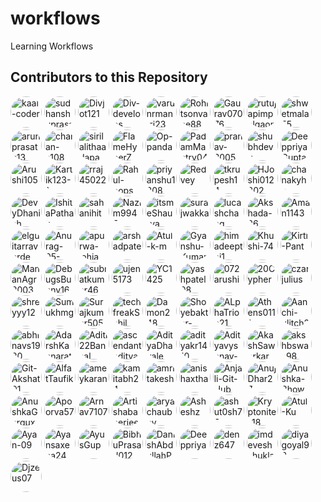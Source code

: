 # workflows
Learning Workflows

## Contributors to this Repository

<a href="https://github.com/kaal-coder" target="_blank"><img src="https://avatars.githubusercontent.com/u/85815858?v=4" alt="kaal-coder" style="border-radius: 50%; width: 50px; height: 50px;"></a>
<a href="https://github.com/sudhanshuprasad" target="_blank"><img src="https://avatars.githubusercontent.com/u/27906737?v=4" alt="sudhanshuprasad" style="border-radius: 50%; width: 50px; height: 50px;"></a>
<a href="https://github.com/Divjot121" target="_blank"><img src="https://avatars.githubusercontent.com/u/88025671?v=4" alt="Divjot121" style="border-radius: 50%; width: 50px; height: 50px;"></a>
<a href="https://github.com/Div-develops" target="_blank"><img src="https://avatars.githubusercontent.com/u/75534560?v=4" alt="Div-develops" style="border-radius: 50%; width: 50px; height: 50px;"></a>
<a href="https://github.com/varunrmantri23" target="_blank"><img src="https://avatars.githubusercontent.com/u/39723815?v=4" alt="varunrmantri23" style="border-radius: 50%; width: 50px; height: 50px;"></a>
<a href="https://github.com/Rohitsonvane88" target="_blank"><img src="https://avatars.githubusercontent.com/u/99544328?v=4" alt="Rohitsonvane88" style="border-radius: 50%; width: 50px; height: 50px;"></a>
<a href="https://github.com/Gaurav07076" target="_blank"><img src="https://avatars.githubusercontent.com/u/103797867?v=4" alt="Gaurav07076" style="border-radius: 50%; width: 50px; height: 50px;"></a>
<a href="https://github.com/rutujapimpalgaonkar" target="_blank"><img src="https://avatars.githubusercontent.com/u/89966183?v=4" alt="rutujapimpalgaonkar" style="border-radius: 50%; width: 50px; height: 50px;"></a>
<a href="https://github.com/shwetmala55" target="_blank"><img src="https://avatars.githubusercontent.com/u/99597479?v=4" alt="shwetmala55" style="border-radius: 50%; width: 50px; height: 50px;"></a>
<a href="https://github.com/arunprasath13" target="_blank"><img src="https://avatars.githubusercontent.com/u/75729075?v=4" alt="arunprasath13" style="border-radius: 50%; width: 50px; height: 50px;"></a>
<a href="https://github.com/charan-s108" target="_blank"><img src="https://avatars.githubusercontent.com/u/80945922?v=4" alt="charan-s108" style="border-radius: 50%; width: 50px; height: 50px;"></a>
<a href="https://github.com/sirilalithaadapa" target="_blank"><img src="https://avatars.githubusercontent.com/u/70501362?v=4" alt="sirilalithaadapa" style="border-radius: 50%; width: 50px; height: 50px;"></a>
<a href="https://github.com/FlameHyperZ" target="_blank"><img src="https://avatars.githubusercontent.com/u/72189287?v=4" alt="FlameHyperZ" style="border-radius: 50%; width: 50px; height: 50px;"></a>
<a href="https://github.com/Op-panda" target="_blank"><img src="https://avatars.githubusercontent.com/u/76877421?v=4" alt="Op-panda" style="border-radius: 50%; width: 50px; height: 50px;"></a>
<a href="https://github.com/PadamMantry04" target="_blank"><img src="https://avatars.githubusercontent.com/u/96128956?v=4" alt="PadamMantry04" style="border-radius: 50%; width: 50px; height: 50px;"></a>
<a href="https://github.com/pranav-3005" target="_blank"><img src="https://avatars.githubusercontent.com/u/113624768?v=4" alt="pranav-3005" style="border-radius: 50%; width: 50px; height: 50px;"></a>
<a href="https://github.com/shubhdevv" target="_blank"><img src="https://avatars.githubusercontent.com/u/97142798?v=4" alt="shubhdevv" style="border-radius: 50%; width: 50px; height: 50px;"></a>
<a href="https://github.com/DeeppriyaGupta" target="_blank"><img src="https://avatars.githubusercontent.com/u/113301249?v=4" alt="DeeppriyaGupta" style="border-radius: 50%; width: 50px; height: 50px;"></a>
<a href="https://github.com/Arushi105" target="_blank"><img src="https://avatars.githubusercontent.com/u/80026640?v=4" alt="Arushi105" style="border-radius: 50%; width: 50px; height: 50px;"></a>
<a href="https://github.com/Kartik123-1" target="_blank"><img src="https://avatars.githubusercontent.com/u/84027525?v=4" alt="Kartik123-1" style="border-radius: 50%; width: 50px; height: 50px;"></a>
<a href="https://github.com/rraj45022" target="_blank"><img src="https://avatars.githubusercontent.com/u/91190831?v=4" alt="rraj45022" style="border-radius: 50%; width: 50px; height: 50px;"></a>
<a href="https://github.com/Rahul-oops" target="_blank"><img src="https://avatars.githubusercontent.com/u/64059609?v=4" alt="Rahul-oops" style="border-radius: 50%; width: 50px; height: 50px;"></a>
<a href="https://github.com/priyanshu1208" target="_blank"><img src="https://avatars.githubusercontent.com/u/97425964?v=4" alt="priyanshu1208" style="border-radius: 50%; width: 50px; height: 50px;"></a>
<a href="https://github.com/Redvey" target="_blank"><img src="https://avatars.githubusercontent.com/u/128305006?v=4" alt="Redvey" style="border-radius: 50%; width: 50px; height: 50px;"></a>
<a href="https://github.com/tkrupesh14" target="_blank"><img src="https://avatars.githubusercontent.com/u/76093323?v=4" alt="tkrupesh14" style="border-radius: 50%; width: 50px; height: 50px;"></a>
<a href="https://github.com/HJoshi012802" target="_blank"><img src="https://avatars.githubusercontent.com/u/106693465?v=4" alt="HJoshi012802" style="border-radius: 50%; width: 50px; height: 50px;"></a>
<a href="https://github.com/chanakyha" target="_blank"><img src="https://avatars.githubusercontent.com/u/66877639?v=4" alt="chanakyha" style="border-radius: 50%; width: 50px; height: 50px;"></a>
<a href="https://github.com/DevyDhanish" target="_blank"><img src="https://avatars.githubusercontent.com/u/105561827?v=4" alt="DevyDhanish" style="border-radius: 50%; width: 50px; height: 50px;"></a>
<a href="https://github.com/IshitaPathak" target="_blank"><img src="https://avatars.githubusercontent.com/u/75848598?v=4" alt="IshitaPathak" style="border-radius: 50%; width: 50px; height: 50px;"></a>
<a href="https://github.com/sahanihit" target="_blank"><img src="https://avatars.githubusercontent.com/u/47920088?v=4" alt="sahanihit" style="border-radius: 50%; width: 50px; height: 50px;"></a>
<a href="https://github.com/Nazim9945" target="_blank"><img src="https://avatars.githubusercontent.com/u/127049743?v=4" alt="Nazim9945" style="border-radius: 50%; width: 50px; height: 50px;"></a>
<a href="https://github.com/itsmeShaurya" target="_blank"><img src="https://avatars.githubusercontent.com/u/96973160?v=4" alt="itsmeShaurya" style="border-radius: 50%; width: 50px; height: 50px;"></a>
<a href="https://github.com/surajwakka" target="_blank"><img src="https://avatars.githubusercontent.com/u/58338343?v=4" alt="surajwakka" style="border-radius: 50%; width: 50px; height: 50px;"></a>
<a href="https://github.com/lucashchang" target="_blank"><img src="https://avatars.githubusercontent.com/u/146160465?v=4" alt="lucashchang" style="border-radius: 50%; width: 50px; height: 50px;"></a>
<a href="https://github.com/Akshada-26" target="_blank"><img src="https://avatars.githubusercontent.com/u/130067077?v=4" alt="Akshada-26" style="border-radius: 50%; width: 50px; height: 50px;"></a>
<a href="https://github.com/Aman1143" target="_blank"><img src="https://avatars.githubusercontent.com/u/100416012?v=4" alt="Aman1143" style="border-radius: 50%; width: 50px; height: 50px;"></a>
<a href="https://github.com/elguitarraverde" target="_blank"><img src="https://avatars.githubusercontent.com/u/2836337?v=4" alt="elguitarraverde" style="border-radius: 50%; width: 50px; height: 50px;"></a>
<a href="https://github.com/Anurag-05-prog" target="_blank"><img src="https://avatars.githubusercontent.com/u/88226411?v=4" alt="Anurag-05-prog" style="border-radius: 50%; width: 50px; height: 50px;"></a>
<a href="https://github.com/apurwa-lohia" target="_blank"><img src="https://avatars.githubusercontent.com/u/74809495?v=4" alt="apurwa-lohia" style="border-radius: 50%; width: 50px; height: 50px;"></a>
<a href="https://github.com/arshadpatel" target="_blank"><img src="https://avatars.githubusercontent.com/u/93783536?v=4" alt="arshadpatel" style="border-radius: 50%; width: 50px; height: 50px;"></a>
<a href="https://github.com/Atul-k-m" target="_blank"><img src="https://avatars.githubusercontent.com/u/135580429?v=4" alt="Atul-k-m" style="border-radius: 50%; width: 50px; height: 50px;"></a>
<a href="https://github.com/Gyanshu-Kumar" target="_blank"><img src="https://avatars.githubusercontent.com/u/119155250?v=4" alt="Gyanshu-Kumar" style="border-radius: 50%; width: 50px; height: 50px;"></a>
<a href="https://github.com/himadeepthi1" target="_blank"><img src="https://avatars.githubusercontent.com/u/133694562?v=4" alt="himadeepthi1" style="border-radius: 50%; width: 50px; height: 50px;"></a>
<a href="https://github.com/Khushi-74" target="_blank"><img src="https://avatars.githubusercontent.com/u/118386335?v=4" alt="Khushi-74" style="border-radius: 50%; width: 50px; height: 50px;"></a>
<a href="https://github.com/Kirti-Pant" target="_blank"><img src="https://avatars.githubusercontent.com/u/116485012?v=4" alt="Kirti-Pant" style="border-radius: 50%; width: 50px; height: 50px;"></a>
<a href="https://github.com/MananAgr2003" target="_blank"><img src="https://avatars.githubusercontent.com/u/92633110?v=4" alt="MananAgr2003" style="border-radius: 50%; width: 50px; height: 50px;"></a>
<a href="https://github.com/DebugsBunny1648" target="_blank"><img src="https://avatars.githubusercontent.com/u/102528343?v=4" alt="DebugsBunny1648" style="border-radius: 50%; width: 50px; height: 50px;"></a>
<a href="https://github.com/subratkumar46" target="_blank"><img src="https://avatars.githubusercontent.com/u/100276349?v=4" alt="subratkumar46" style="border-radius: 50%; width: 50px; height: 50px;"></a>
<a href="https://github.com/ujen5173" target="_blank"><img src="https://avatars.githubusercontent.com/u/115857092?v=4" alt="ujen5173" style="border-radius: 50%; width: 50px; height: 50px;"></a>
<a href="https://github.com/YC1425" target="_blank"><img src="https://avatars.githubusercontent.com/u/85687327?v=4" alt="YC1425" style="border-radius: 50%; width: 50px; height: 50px;"></a>
<a href="https://github.com/yashpatel08" target="_blank"><img src="https://avatars.githubusercontent.com/u/94280370?v=4" alt="yashpatel08" style="border-radius: 50%; width: 50px; height: 50px;"></a>
<a href="https://github.com/072arushi" target="_blank"><img src="https://avatars.githubusercontent.com/u/87575658?v=4" alt="072arushi" style="border-radius: 50%; width: 50px; height: 50px;"></a>
<a href="https://github.com/20Cypher" target="_blank"><img src="https://avatars.githubusercontent.com/u/69383002?v=4" alt="20Cypher" style="border-radius: 50%; width: 50px; height: 50px;"></a>
<a href="https://github.com/czarjulius" target="_blank"><img src="https://avatars.githubusercontent.com/u/23107014?v=4" alt="czarjulius" style="border-radius: 50%; width: 50px; height: 50px;"></a>
<a href="https://github.com/shreyyy12" target="_blank"><img src="https://avatars.githubusercontent.com/u/138242158?v=4" alt="shreyyy12" style="border-radius: 50%; width: 50px; height: 50px;"></a>
<a href="https://github.com/Sumukhmg" target="_blank"><img src="https://avatars.githubusercontent.com/u/83581264?v=4" alt="Sumukhmg" style="border-radius: 50%; width: 50px; height: 50px;"></a>
<a href="https://github.com/Surajkumar5050" target="_blank"><img src="https://avatars.githubusercontent.com/u/120784939?v=4" alt="Surajkumar5050" style="border-radius: 50%; width: 50px; height: 50px;"></a>
<a href="https://github.com/techfreakSahil" target="_blank"><img src="https://avatars.githubusercontent.com/u/116283802?v=4" alt="techfreakSahil" style="border-radius: 50%; width: 50px; height: 50px;"></a>
<a href="https://github.com/Damon248" target="_blank"><img src="https://avatars.githubusercontent.com/u/91674984?v=4" alt="Damon248" style="border-radius: 50%; width: 50px; height: 50px;"></a>
<a href="https://github.com/Shoyebaktar-shirol" target="_blank"><img src="https://avatars.githubusercontent.com/u/113618917?v=4" alt="Shoyebaktar-shirol" style="border-radius: 50%; width: 50px; height: 50px;"></a>
<a href="https://github.com/ALphaTrion21" target="_blank"><img src="https://avatars.githubusercontent.com/u/144452060?v=4" alt="ALphaTrion21" style="border-radius: 50%; width: 50px; height: 50px;"></a>
<a href="https://github.com/Athens0111" target="_blank"><img src="https://avatars.githubusercontent.com/u/119130012?v=4" alt="Athens0111" style="border-radius: 50%; width: 50px; height: 50px;"></a>
<a href="https://github.com/Aanchi-glitch2744" target="_blank"><img src="https://avatars.githubusercontent.com/u/63657840?v=4" alt="Aanchi-glitch2744" style="border-radius: 50%; width: 50px; height: 50px;"></a>
<a href="https://github.com/abhinavs1920" target="_blank"><img src="https://avatars.githubusercontent.com/u/113504774?v=4" alt="abhinavs1920" style="border-radius: 50%; width: 50px; height: 50px;"></a>
<a href="https://github.com/AdarshKannarath" target="_blank"><img src="https://avatars.githubusercontent.com/u/100022179?v=4" alt="AdarshKannarath" style="border-radius: 50%; width: 50px; height: 50px;"></a>
<a href="https://github.com/Aditi22Bansal" target="_blank"><img src="https://avatars.githubusercontent.com/u/142652964?v=4" alt="Aditi22Bansal" style="border-radius: 50%; width: 50px; height: 50px;"></a>
<a href="https://github.com/ascendantaditya" target="_blank"><img src="https://avatars.githubusercontent.com/u/132193415?v=4" alt="ascendantaditya" style="border-radius: 50%; width: 50px; height: 50px;"></a>
<a href="https://github.com/AdityaDhavale" target="_blank"><img src="https://avatars.githubusercontent.com/u/108582762?v=4" alt="AdityaDhavale" style="border-radius: 50%; width: 50px; height: 50px;"></a>
<a href="https://github.com/adityakr1410" target="_blank"><img src="https://avatars.githubusercontent.com/u/92170363?v=4" alt="adityakr1410" style="border-radius: 50%; width: 50px; height: 50px;"></a>
<a href="https://github.com/Adityavyshnav-2001" target="_blank"><img src="https://avatars.githubusercontent.com/u/148896965?v=4" alt="Adityavyshnav-2001" style="border-radius: 50%; width: 50px; height: 50px;"></a>
<a href="https://github.com/AkashSawarkar" target="_blank"><img src="https://avatars.githubusercontent.com/u/38210650?v=4" alt="AkashSawarkar" style="border-radius: 50%; width: 50px; height: 50px;"></a>
<a href="https://github.com/akshbswas98" target="_blank"><img src="https://avatars.githubusercontent.com/u/64808720?v=4" alt="akshbswas98" style="border-radius: 50%; width: 50px; height: 50px;"></a>
<a href="https://github.com/Git-Akshat01" target="_blank"><img src="https://avatars.githubusercontent.com/u/100118854?v=4" alt="Git-Akshat01" style="border-radius: 50%; width: 50px; height: 50px;"></a>
<a href="https://github.com/AlfatTaufik" target="_blank"><img src="https://avatars.githubusercontent.com/u/145849640?v=4" alt="AlfatTaufik" style="border-radius: 50%; width: 50px; height: 50px;"></a>
<a href="https://github.com/ameykaran" target="_blank"><img src="https://avatars.githubusercontent.com/u/44658273?v=4" alt="ameykaran" style="border-radius: 50%; width: 50px; height: 50px;"></a>
<a href="https://github.com/kamitabh24" target="_blank"><img src="https://avatars.githubusercontent.com/u/68918540?v=4" alt="kamitabh24" style="border-radius: 50%; width: 50px; height: 50px;"></a>
<a href="https://github.com/amritakesh" target="_blank"><img src="https://avatars.githubusercontent.com/u/74363370?v=4" alt="amritakesh" style="border-radius: 50%; width: 50px; height: 50px;"></a>
<a href="https://github.com/anishaxtha" target="_blank"><img src="https://avatars.githubusercontent.com/u/98213145?v=4" alt="anishaxtha" style="border-radius: 50%; width: 50px; height: 50px;"></a>
<a href="https://github.com/Anjali-Git-Hub" target="_blank"><img src="https://avatars.githubusercontent.com/u/122084921?v=4" alt="Anjali-Git-Hub" style="border-radius: 50%; width: 50px; height: 50px;"></a>
<a href="https://github.com/AnujDhar27" target="_blank"><img src="https://avatars.githubusercontent.com/u/90615759?v=4" alt="AnujDhar27" style="border-radius: 50%; width: 50px; height: 50px;"></a>
<a href="https://github.com/Anushka-Bhowmick" target="_blank"><img src="https://avatars.githubusercontent.com/u/76967222?v=4" alt="Anushka-Bhowmick" style="border-radius: 50%; width: 50px; height: 50px;"></a>
<a href="https://github.com/AnushkaGargux" target="_blank"><img src="https://avatars.githubusercontent.com/u/133752308?v=4" alt="AnushkaGargux" style="border-radius: 50%; width: 50px; height: 50px;"></a>
<a href="https://github.com/Apoorva57" target="_blank"><img src="https://avatars.githubusercontent.com/u/97695341?v=4" alt="Apoorva57" style="border-radius: 50%; width: 50px; height: 50px;"></a>
<a href="https://github.com/Arnav7107" target="_blank"><img src="https://avatars.githubusercontent.com/u/109273538?v=4" alt="Arnav7107" style="border-radius: 50%; width: 50px; height: 50px;"></a>
<a href="https://github.com/Artishabanerjee" target="_blank"><img src="https://avatars.githubusercontent.com/u/148313876?v=4" alt="Artishabanerjee" style="border-radius: 50%; width: 50px; height: 50px;"></a>
<a href="https://github.com/aryachaubey" target="_blank"><img src="https://avatars.githubusercontent.com/u/122636800?v=4" alt="aryachaubey" style="border-radius: 50%; width: 50px; height: 50px;"></a>
<a href="https://github.com/Asheshz" target="_blank"><img src="https://avatars.githubusercontent.com/u/72907212?v=4" alt="Asheshz" style="border-radius: 50%; width: 50px; height: 50px;"></a>
<a href="https://github.com/ashut0sh75" target="_blank"><img src="https://avatars.githubusercontent.com/u/116083957?v=4" alt="ashut0sh75" style="border-radius: 50%; width: 50px; height: 50px;"></a>
<a href="https://github.com/Kryptonite-18" target="_blank"><img src="https://avatars.githubusercontent.com/u/123245981?v=4" alt="Kryptonite-18" style="border-radius: 50%; width: 50px; height: 50px;"></a>
<a href="https://github.com/Atul-Ku" target="_blank"><img src="https://avatars.githubusercontent.com/u/97392523?v=4" alt="Atul-Ku" style="border-radius: 50%; width: 50px; height: 50px;"></a>
<a href="https://github.com/Ayan-09" target="_blank"><img src="https://avatars.githubusercontent.com/u/97899070?v=4" alt="Ayan-09" style="border-radius: 50%; width: 50px; height: 50px;"></a>
<a href="https://github.com/Ayansaxena24" target="_blank"><img src="https://avatars.githubusercontent.com/u/84512148?v=4" alt="Ayansaxena24" style="border-radius: 50%; width: 50px; height: 50px;"></a>
<a href="https://github.com/AyusGup" target="_blank"><img src="https://avatars.githubusercontent.com/u/127961367?v=4" alt="AyusGup" style="border-radius: 50%; width: 50px; height: 50px;"></a>
<a href="https://github.com/BibhuPrasad012" target="_blank"><img src="https://avatars.githubusercontent.com/u/118124635?v=4" alt="BibhuPrasad012" style="border-radius: 50%; width: 50px; height: 50px;"></a>
<a href="https://github.com/DanishAbdullahPy" target="_blank"><img src="https://avatars.githubusercontent.com/u/86653046?v=4" alt="DanishAbdullahPy" style="border-radius: 50%; width: 50px; height: 50px;"></a>
<a href="https://github.com/Deeppriya" target="_blank"><img src="https://avatars.githubusercontent.com/u/86872589?v=4" alt="Deeppriya" style="border-radius: 50%; width: 50px; height: 50px;"></a>
<a href="https://github.com/denz647" target="_blank"><img src="https://avatars.githubusercontent.com/u/52597699?v=4" alt="denz647" style="border-radius: 50%; width: 50px; height: 50px;"></a>
<a href="https://github.com/imdeveshshukla" target="_blank"><img src="https://avatars.githubusercontent.com/u/93655594?v=4" alt="imdeveshshukla" style="border-radius: 50%; width: 50px; height: 50px;"></a>
<a href="https://github.com/diyagoyal98" target="_blank"><img src="https://avatars.githubusercontent.com/u/87846440?v=4" alt="diyagoyal98" style="border-radius: 50%; width: 50px; height: 50px;"></a>
<a href="https://github.com/Djzeus07" target="_blank"><img src="https://avatars.githubusercontent.com/u/43990574?v=4" alt="Djzeus07" style="border-radius: 50%; width: 50px; height: 50px;"></a>

